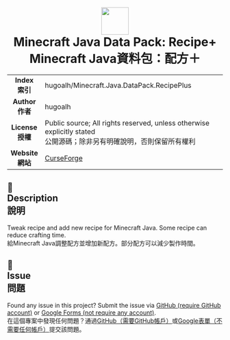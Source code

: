 # <div align="center"><img src="https://i.imgur.com/LRrh4Ms.png" height="64px;" /><br />Minecraft Java Data Pack: Recipe+<br />Minecraft Java資料包：配方＋</div>

<table>
  <tr>
    <td align="center"><strong>Index<br />索引</strong></td>
    <td>hugoalh/Minecraft.Java.DataPack.RecipePlus</td>
  </tr>
  <tr>
    <td align="center"><strong>Author<br />作者</strong></td>
    <td>hugoalh</td>
  </tr>
  <tr>
    <td align="center"><strong>License<br />授權</strong></td>
    <td>Public source; All rights reserved, unless otherwise explicitly stated<br />公開源碼；除非另有明確說明，否則保留所有權利</td>
  </tr>
  <tr>
    <td align="center"><strong>Website<br />網站</strong></td>
    <td><a href="https://www.curseforge.com/minecraft/customization/recipeplus">CurseForge</a></td>
  </tr>
</table>

## 📜<br />Description<br />說明

Tweak recipe and add new recipe for Minecraft Java. Some recipe can reduce crafting time.<br />
給Minecraft Java調整配方並增加新配方。部分配方可以減少製作時間。

## 🐛<br />Issue<br />問題

Found any issue in this project? Submit the issue via [GitHub (require GitHub account)][issueform_github] or [Google Forms (not require any account)][issurform_googleform].<br />在這個專案中發現任何問題？通過[GitHub（需要GitHub帳戶）][issueform_github]或[Google表單（不需要任何帳戶）][issurform_googleform]提交該問題。

[issueform_github]: https://github.com/hugoalh/Minecraft.Java.DataPack.RecipePlus/issues
[issurform_googleform]: https://goo.gl/forms/yoecFL5qJYVl2d0i2
